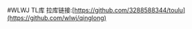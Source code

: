 #WLWJ
              TL库
              拉库链接:[https://github.com/3288588344/toulu](https://github.com/wlwj/qinglong)

